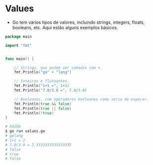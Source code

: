 # Values

- Go tem vários tipos de valores, incluindo strings, integers, floats, booleans, etc.
  Aqui estão alguns exemplos básicos.

```go
package main

import "fmt"


func main() {

    // Strings, que podem ser somadas com +.
    fmt.Println("go" + "lang")

    // Inteiros e flutuantes.
    fmt.Println("1+1 =", 1+1)
    fmt.Println("7.0/3.0 =", 7.0/3.0)

    // Booleanos, com operadores booleanos como seria de esperar.
    fmt.Println(true && false)
    fmt.Println(true || false)
    fmt.Println(!true)
}
```

```bash
# SAIDA
$ go run values.go
# golang
# 1+1 = 2
# 7.0/3.0 = 2.3333333333333335
# false
# true
# false
```
